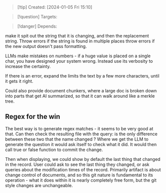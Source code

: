
>[!tip] Created: [2024-01-05 Fri 15:10]

>[!question] Targets: 

>[!danger] Depends: 

make it spit out the string that it is changing, and then the replacement string.
Throw errors if the string is found in multiple places
throw errors if the new output doesn't pass formatting.

LLMs make mistakes on numbers - if a huge value is placed on a single char, you have designed your system wrong.  Instead use its verbosity to increase the certainty.

If there is an error, expand the limits the text by a few more characters, until it gets it right.

Could also provide document chunkers, where a large doc is broken down into parts that get AI summarized, so that it can walk around like a merkle tree.

## Regex for the win
The best way is to generate regex matches - it seems to be very good at that.
Can then check the resulting file with the query: is the only difference between these two that the name changed ?  Where we get the LLM to generate the question it would ask itself to check what it did.  It would then call true or false function to commit the change.

Then when displaying, we could show by default the last thing that changed in the record.  User could ask to see the last thing they changed, or ask queries about the modification times of the record.  Primarily artifact is about change control of documents, and so this git nature is fundamental to its operation - what it does within it is nearly completely free form, but the git style changes are unchangeable.
